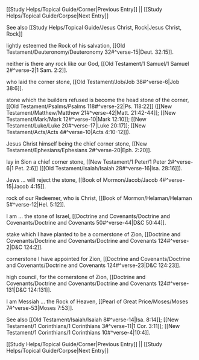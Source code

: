 [[Study Helps/Topical Guide/Corner|Previous Entry]]  ||  [[Study Helps/Topical Guide/Corpse|Next Entry]]

 See also [[Study Helps/Topical Guide/Jesus Christ, Rock|Jesus Christ, Rock]]

 lightly esteemed the Rock of his salvation, [[Old Testament/Deuteronomy/Deuteronomy 32#^verse-15|Deut. 32:15]].

 neither is there any rock like our God, [[Old Testament/1 Samuel/1 Samuel 2#^verse-2|1 Sam. 2:2]].

 who laid the corner stone, [[Old Testament/Job/Job 38#^verse-6|Job 38:6]].

 stone which the builders refused is become the head stone of the corner, [[Old Testament/Psalms/Psalms 118#^verse-22|Ps. 118:22]] ([[New Testament/Matthew/Matthew 21#^verse-42|Matt. 21:42-44]]; [[New Testament/Mark/Mark 12#^verse-10|Mark 12:10]]; [[New Testament/Luke/Luke 20#^verse-17|Luke 20:17]]; [[New Testament/Acts/Acts 4#^verse-10|Acts 4:10-12]]).

 Jesus Christ himself being the chief corner stone, [[New Testament/Ephesians/Ephesians 2#^verse-20|Eph. 2:20]].

 lay in Sion a chief corner stone, [[New Testament/1 Peter/1 Peter 2#^verse-6|1 Pet. 2:6]] ([[Old Testament/Isaiah/Isaiah 28#^verse-16|Isa. 28:16]]).

 Jews ... will reject the stone, [[Book of Mormon/Jacob/Jacob 4#^verse-15|Jacob 4:15]].

 rock of our Redeemer, who is Christ, [[Book of Mormon/Helaman/Helaman 5#^verse-12|Hel. 5:12]].

 I am ... the stone of Israel, [[Doctrine and Covenants/Doctrine and Covenants/Doctrine and Covenants 50#^verse-44|D&C 50:44]].

 stake which I have planted to be a cornerstone of Zion, [[Doctrine and Covenants/Doctrine and Covenants/Doctrine and Covenants 124#^verse-2|D&C 124:2]].

 cornerstone I have appointed for Zion, [[Doctrine and Covenants/Doctrine and Covenants/Doctrine and Covenants 124#^verse-23|D&C 124:23]].

 high council, for the cornerstone of Zion, [[Doctrine and Covenants/Doctrine and Covenants/Doctrine and Covenants 124#^verse-131|D&C 124:131]].

 I am Messiah ... the Rock of Heaven, [[Pearl of Great Price/Moses/Moses 7#^verse-53|Moses 7:53]].

 See also [[Old Testament/Isaiah/Isaiah 8#^verse-14|Isa. 8:14]]; [[New Testament/1 Corinthians/1 Corinthians 3#^verse-11|1 Cor. 3:11]]; [[New Testament/1 Corinthians/1 Corinthians 10#^verse-4|10:4]].

[[Study Helps/Topical Guide/Corner|Previous Entry]]  ||  [[Study Helps/Topical Guide/Corpse|Next Entry]]
